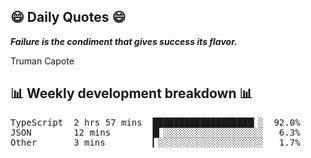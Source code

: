 ## 😄 Daily Quotes 😄

_**Failure is the condiment that gives success its flavor.**_

Truman Capote



## 📊 Weekly development breakdown 📊

<pre>TypeScript  2 hrs 57 mins  ███████████████████▎░  92.0%
JSON        12 mins        █▎░░░░░░░░░░░░░░░░░░░   6.3%
Other       3 mins         ▎░░░░░░░░░░░░░░░░░░░░   1.7%</pre>
